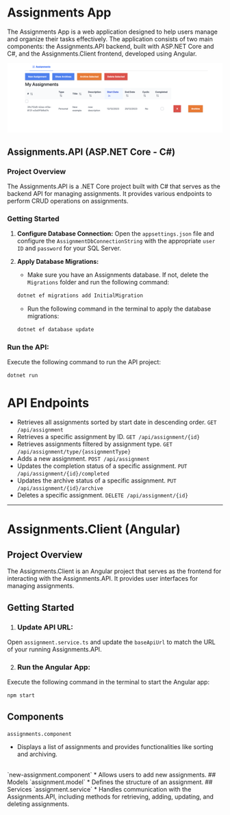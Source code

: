 # Assignments App
The Assignments App is a web application designed to help users manage and organize their tasks effectively. The application consists of two main components: the Assignments.API backend, built with ASP.NET Core and C#, and the Assignments.Client frontend, developed using Angular.

![Local Image](./Screenshot.png)

## Assignments.API (ASP.NET Core - C#)

### Project Overview
The Assignments.API is a .NET Core project built with C# that serves as the backend API for managing assignments. It provides various endpoints to perform CRUD operations on assignments.

### Getting Started

1. **Configure Database Connection:**
   Open the `appsettings.json` file and configure the `AssignmentDbConnectionString` with the appropriate `user ID` and `password` for your SQL Server.

2. **Apply Database Migrations:**
   * Make sure you have an Assignments database. If not, delete the `Migrations` folder and run the following command:
   ```bash
   dotnet ef migrations add InitialMigration
   ```
   * Run the following command in the terminal to apply the database migrations:
   ```bash
   dotnet ef database update
   ```

### Run the API:
Execute the following command to run the API project:
```bash
dotnet run
```

# API Endpoints
* Retrieves all assignments sorted by start date in descending order.
`GET /api/assignment`
* Retrieves a specific assignment by ID.
`GET /api/assignment/{id}`
* Retrieves assignments filtered by assignment type.
`GET /api/assignment/type/{assignmentType}`
* Adds a new assignment.
`POST /api/assignment`
* Updates the completion status of a specific assignment.
`PUT /api/assignment/{id}/completed`
* Updates the archive status of a specific assignment.
`PUT /api/assignment/{id}/archive`
* Deletes a specific assignment.
`DELETE /api/assignment/{id}`

___

# Assignments.Client (Angular)
## Project Overview
The Assignments.Client is an Angular project that serves as the frontend for interacting with the Assignments.API. It provides user interfaces for managing assignments.

## Getting Started
1. ### Update API URL:
Open `assignment.service.ts` and update the `baseApiUrl` to match the URL of your running Assignments.API.

2. ### Run the Angular App:
Execute the following command in the terminal to start the Angular app:
```bash
npm start
```

## Components
`assignments.component`
* Displays a list of assignments and provides functionalities like sorting and archiving.
<br />
`new-assignment.component`
* Allows users to add new assignments.
## Models
`assignment.model`
* Defines the structure of an assignment.
## Services
`assignment.service`
* Handles communication with the Assignments.API, including methods for retrieving, adding, updating, and deleting assignments.


